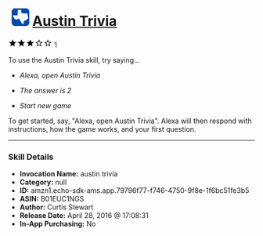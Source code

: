 # &nbsp;<img src="skill_icon" alt="Austin Trivia icon" width="36"> [Austin Trivia](http://alexa.amazon.com/#skills/amzn1.echo-sdk-ams.app.79796f77-f746-4750-9f8e-1f6bc51fe3b5)
![3 stars](../../images/ic_star_black_18dp_1x.png)![3 stars](../../images/ic_star_black_18dp_1x.png)![3 stars](../../images/ic_star_black_18dp_1x.png)![3 stars](../../images/ic_star_border_black_18dp_1x.png)![3 stars](../../images/ic_star_border_black_18dp_1x.png) 1

To use the Austin Trivia skill, try saying...

* *Alexa, open Austin Trivia*

* *The answer is 2*

* *Start new game*

To get started, say, "Alexa, open Austin Trivia".  Alexa will then respond with instructions, how the game works, and your first question.

***

### Skill Details

* **Invocation Name:** austin trivia
* **Category:** null
* **ID:** amzn1.echo-sdk-ams.app.79796f77-f746-4750-9f8e-1f6bc51fe3b5
* **ASIN:** B01EUC1NGS
* **Author:** Curtis Stewart
* **Release Date:** April 28, 2016 @ 17:08:31
* **In-App Purchasing:** No
